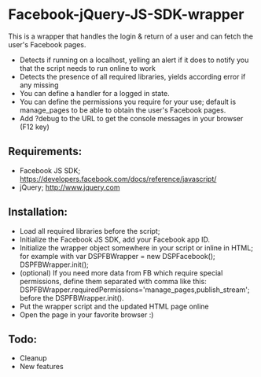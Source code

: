 Facebook-jQuery-JS-SDK-wrapper
==============================

This is a wrapper that handles the login &amp; return of a user and can fetch the user's Facebook pages.

- Detects if running on a localhost, yelling an alert if it does to notify you that the script needs to run online to work
- Detects the presence of all required libraries, yields according error if any missing
- You can define a handler for a logged in state.
- You can define the permissions you require for your use; default is manage_pages to be able to obtain the user's Facebook pages.
- Add ?debug to the URL to get the console messages in your browser (F12 key)
 
Requirements:
-------------
- Facebook JS SDK; https://developers.facebook.com/docs/reference/javascript/
- jQuery; http://www.jquery.com

Installation:
-------------
- Load all required libraries before the script;
- Initialize the Facebook JS SDK, add your Facebook app ID.
- Initialize the wrapper object somewhere in your script or inline in HTML; for example with var DSPFBWrapper = new DSPFacebook(); DSPFBWrapper.init();
- (optional) If you need more data from FB which require special permissions, define them separated with comma like this: DSPFBWrapper.requiredPermissions='manage_pages,publish_stream'; before the DSPFBWrapper.init().
- Put the wrapper script and the updated HTML page online
- Open the page in your favorite browser :)

Todo:
-----
- Cleanup
- New features